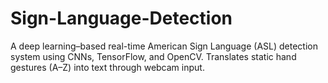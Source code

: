 # Sign-Language-Detection
A deep learning–based real-time American Sign Language (ASL) detection system using CNNs, TensorFlow, and OpenCV. Translates static hand gestures (A–Z) into text through webcam input.
